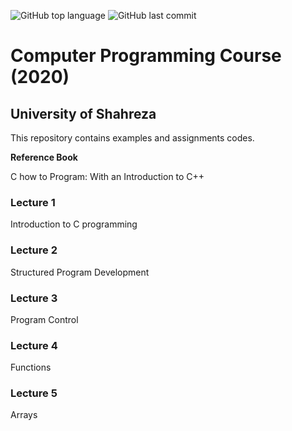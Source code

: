 ![GitHub top language](https://img.shields.io/github/languages/top/naabdi/shuniprg3982?color=a&logo=C&logoColor=blue&style=plastic)
![GitHub last commit](https://img.shields.io/github/last-commit/naabdi/shuniprg3982?style=plastic)

# Computer Programming Course (2020)
## University of Shahreza

This repository contains examples and assignments codes.

**Reference Book**

C how to Program: With an Introduction to C++

### Lecture 1
Introduction to C programming
### Lecture 2
Structured Program Development
### Lecture 3
Program Control
### Lecture 4
Functions
### Lecture 5
Arrays